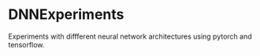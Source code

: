 # DNNExperiments
Experiments with diffferent neural network architectures using pytorch and tensorflow.
